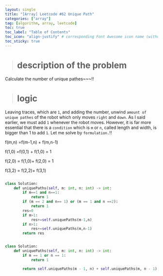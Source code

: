 ```yaml
---
layout: single
title: "[Array] Leetcode #62 Unique Path"
categories: ["array"]
tag: [algorithm, array, leetcode]
toc: true
toc_label: "Table of Contents"
toc_icon: "align-justify" # corresponding Font Awesome icon name (without fa prefix)
toc_sticky: true
---
```


># description of the problem

Calculate the number of unique pathes~~~!!

># logic 

Leaving traces, which are `1`, and adding the number,  unwind `amount of unique pathes` of the robot which only moves `right` and `down`.
As I said earlier, we must add `1` whenever the robot moves. However, it is far more essential that there is a `condition` which is `m` or `n`, called length and width, is bigger than 1 to add `1`.
Let me solve by `formulation.`!!

f(m,n) =f(m-1,n) + f(m,n-1)

f(1,0) =f(0,1) + f(1,0) = 1

f(2,0) = f(1,0)+ f(2,0) = 1

f(3,2) = f(2,2)+ f(3,1)















```python

class Solution:
    def uniquePaths(self, m: int, n: int) -> int:
        if m==1 and n==1:
            return 1
        if (m == 2 and n== 1) or (m == 1 and n ==2):
            return 1
        res=0
        if m>1:
            res+=self.uniquePaths(m-1,n)
        if n>1:
            res+=self.uniquePaths(m,n-1)
        return res


class Solution:
    def uniquePaths(self, m: int, n: int) -> int:
        if m == 1 or n == 1:
            return 1

        return self.uniquePaths(m - 1, n) + self.uniquePaths(m, n - 1)
```